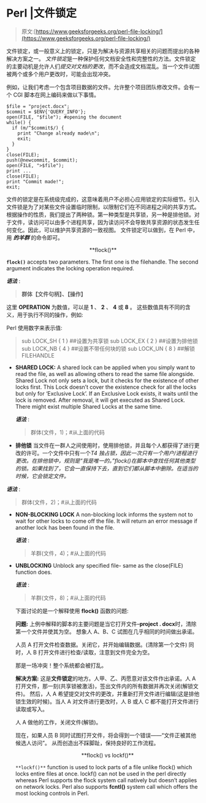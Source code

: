 # Perl |文件锁定

> 原文:[https://www.geeksforgeeks.org/perl-file-locking/](https://www.geeksforgeeks.org/perl-file-locking/)

文件锁定，或一般意义上的锁定，只是为解决与资源共享相关的问题而提出的各种解决方案之一。
*文件锁定*是一种保护任何文档安全性和完整性的方法。文件锁定的主要动机是允许人们*提交对文档的更改*，而不会造成文档混乱。当一个文件试图被两个或多个用户更改时，可能会出现冲突。

例如，让我们考虑一个包含项目数据的文件。允许整个项目团队修改文件。会有一个 CGI 脚本在网上编码来做以下事情。

```
$file = "project.docx";
$commit = $ENV{'QUERY_INFO'};
open(FILE, "$file"); #opening the document
while() {
  if (m/^$commit$/) {
    print "Change already made\n";
    exit;
  }
}
close(FILE);
push(@newcommit, $commit);
open(FILE, ">$file");
print ...
close(FILE);
print "Commit made!";
exit;
```

文件的锁定是在系统级完成的，这意味着用户不必担心应用锁定的实际细节。引入文件锁是为了对某些文件设置临时限制，以限制它们在不同进程之间的共享方式。根据操作的性质，我们提出了两种锁。第一种类型是共享锁，另一种是排他锁。对于文件，读访问可以由多个进程共享，因为读访问不会导致共享资源的状态发生任何变化。因此，可以维护共享资源的一致视图。
文件锁定可以做到，在 Perl 中，用 ***的羊群*** 的命令即可。

<center>**flock()**</center>

**`flock()`** accepts two parameters. The first one is the filehandle. The second argument indicates the locking operation required.

***语法*** :

> **群体【文件句柄】、【操作】**

这里 **OPERATION** 为数值，可以是 **1** 、 **2** 、 **4** 或 **8** 。
这些数值具有不同的含义，用于执行不同的操作，例如:

Perl 使用数字来表示值:

> sub LOCK_SH { 1 } ##设置为共享锁
> sub LOCK_EX { 2 } ##设置为排他锁
> sub LOCK_NB { 4 } ##设置不带任何块的锁
> sub LOCK_UN { 8 } ##解锁 FILEHANDLE

*   **SHARED LOCK:**
    A shared lock can be applied when you simply want to read the file, as well as allowing others to read the same file alongside. Shared Lock not only sets a lock, but it checks for the existence of other locks first. This Lock doesn’t cover the existence check for all the locks but only for ‘Exclusive Lock’. If an Exclusive Lock exists, it waits until the lock is removed. After removal, it will get executed as Shared Lock. There might exist multiple Shared Locks at the same time.

    ***语法*** :

    > 群体(文件，1)；#从上面的代码

*   **排他锁**
    当文件在一群人之间使用时，使用排他锁，并且每个人都获得了进行更改的许可。一个文件中只有一个*T4 独占锁，因此一次只有一个用户/进程进行更改。在排他锁中，规则是“我是唯一的。”flock()在脚本中查找任何其他类型的锁。如果找到了，它会一直保持下去，直到它们都从脚本中删除。在适当的时候，它会锁定文件。*

***语法*** :

> 群体(文件，2)；#从上面的代码

*   **NON-BLOCKING LOCK**
    A non-blocking lock informs the system not to wait for other locks to come off the file. It will return an error message if another lock has been found in the file.

    ***语法*** :

    > 羊群(文件，4)；#从上面的代码

*   **UNBLOCKING**
    Unblock any specified file- same as the close(FILE) function does.

    ***语法*** :

    > 羊群(文件，8)；#从上面的代码

    下面讨论的是一个解释使用 **flock()** 函数的问题:

    **问题:**
    上例中解释的脚本的主要问题是当它打开文件–**project . docx**时，清除第一个文件并使其为空。
    想象人 A、B、C 试图在几乎相同的时间做出承诺。

    人员 A 打开文件检查数据。关闭它，并开始编辑数据。(清除第一个文件)
    同时，人 B 打开文件进行检查/读取，注意到文件完全为空。

    那是一场冲突！整个系统都会被打乱。

    **解决方案:**
    这是**文件锁定**的地方。人甲、乙、丙愿意对该文件作出承诺。人 A 打开文件，那一刻(共享锁被激活)，签出文件内的所有数据并再次关闭(解锁文件)。
    然后，人 A 希望提交对文件的更改，并重新打开文件进行编辑(这是排他锁生效的时候)。当人 A 对文件进行更改时，人 B 或人 C 都不能打开文件进行读取或写入。

    人 A 做他的工作，关闭文件(解锁)。

    现在，如果人员 B 同时试图打开文件，将会得到一个错误——“文件正被其他候选人访问”。
    从而创造出不踩脚趾，保持良好的工作流程。

    <center>**flock() vs lockf()**</center>

    `**lockf()**` function is used to lock parts of a file unlike flock() which locks entire files at once. lockf() can not be used in the perl directly whereas Perl supports the flock system call natively but doesn’t applies on network locks.
    Perl also supports **fcntl()** system call which offers the most locking controls in Perl.